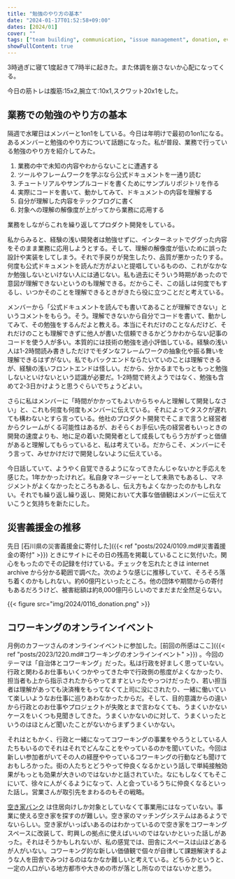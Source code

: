 ```yaml
---
title: "勉強のやり方の基本"
date: "2024-01-17T01:52:58+09:00"
dates: [2024/01]
cover: ""
tags: ["team building", communication, "issue management", donation, event, coworking]
showFullContent: true
---
```


3時過ぎに寝て1度起きて7時半に起きた。また体調を崩さないか心配になってくる。

今日の筋トレは腹筋:15x2,腕立て:10x1,スクワット20x1をした。

## 業務での勉強のやり方の基本

隔週で水曜日はメンバーと1on1をしている。今日は年明けで最初の1on1になる。あるメンバーと勉強のやり方について話題になった。私が普段、業務で行っている勉強のやり方を紹介してみた。

1. 業務の中で未知の内容やわからないことに遭遇する
1. ツールやフレームワークを学ぶなら公式ドキュメントを一通り読む
1. チュートリアルやサンプルコードを書くためにサンプルリポジトリを作る
1. 実際にコードを書いて、動かしてみて、ドキュメントの内容を理解する
1. 自分が理解した内容をテックブログに書く
1. 対象への理解の解像度が上がってから業務に応用する

業務をしながらこれを繰り返してプロダクト開発をしている。

私からみると、経験の浅い開発者は勉強せずに、インターネットでググった内容をそのまま業務に応用しようとする。そして、理解の解像度が低いために誤った設計や実装をしてしまう。それで手戻りが発生したり、品質が悪かったりする。何度も公式ドキュメントを読んだ方がよいと提唱しているものの、これがなかなか勉強しないといけない人には通じない。私も過去にそういう時期があったので意図が理解できないというのも理解できる。だからこそ、この話しは何度でもするし、いつかそのことを理解できるときがきたら役に立つことだと考えている。

メンバーから「公式ドキュメントを読んでも書いてあることが理解できない」というコメントをもらう。そう。理解できないから自分でコードを書いて、動かしてみて、その勉強をするんだよと教える。本当にそれだけのことなんだけど、それだけのことも理解できずに他人が書いた信頼できるかどうかわからない記事のコードを使う人が多い。本質的には技術の勉強を過小評価している。経験の浅い人は1-2時間読み書きしただけでモダンなフレームワークの抽象化や振る舞いを理解できるはずがない。私でもバックエンドならたいていのことは理解できるが、経験の浅いフロントエンドは怪しい。だから、分かるまでもっともっと勉強しないといけないという認識が必要だ。1-2時間で終えようではなく、勉強も含めて2-3日かけようと思うぐらいでちょうどよい。

さらに私はメンバーに「時間がかかってもよいからちゃんと理解して開発しなさい」と、これも何度も何度もメンバーに伝えている。それによってタスクが遅れても構わないとすら言っている。他社のプロダクト開発でそこまで言うと経営者からクレームがくる可能性はあるが、おそらくお手伝い先の経営者もいっときの開発の速度よりも、地に足の着いた開発者として成長してもらう方がずっと価値があると理解してもらっていると、私は考えている。だからこそ、メンバーにそう言って、みせかけだけで開発しないように伝えている。

今日話していて、ようやく自覚できるようになってきたんじゃないかと手応えを感じた。1年かかったけれど。私自身マネージャーとして未熟でもあるし、マネジメントがよくなかったところもあるし、伝え方もよくなかったのかもしれない。それでも繰り返し繰り返し、開発において大事な価値観はメンバーに伝えていこうと気持ちを新たにした。

## 災害義援金の推移

先日 [石川県の災害義援金に寄付した]({{< ref "posts/2024/0109.md#災害義援金の寄付" >}}) ときにサイトにその日の残高を掲載していることに気付いた。関心をもったのでその記録を付けている。チェックを忘れたときは internet archive から分かる範囲で調べた。次のような感じに推移していて、そろそろ落ち着くのかもしれない。約60億円といったところ。他の団体や期間からの寄付もあるだろうけど、被害総額は約8,000億円らしいのでまだまだ全然足らない。

{{< figure src="img/2024/0116_donation.png" >}}

## コワーキングのオンラインイベント

月例のカフーツさんのオンラインイベントに参加した。[前回の所感はここ]({{< ref "posts/2023/1220.md#コワーキングのオンラインイベント" >}}) 。今回のテーマは「自治体とコワーキング」だった。私は行政を好ましく思っていない。行政と関わるお仕事もいくつかやってきた中で行政側の態度がよくなかったり、担当者も上から指示されたからやってますといったやっつけだったり、若い担当者は理解があっても決済権をもってなくて上司に没にされたり、一緒に働いていて楽しいようなお仕事に巡りあわなかったからだ。そして、目的意識からの違いから行政とのお仕事やプロジェクトが失敗とまで言わなくても、うまくいかないケースをいくつも見聞きしてきた。うまくいかないのに対して、うまくいったというのはほとんど聞いたことがないからまずうまくいかない。

それはともかく、行政と一緒になってコワーキングの事業をやろうとしている人たちもいるのでそれはそれでどんなことをやっているのかを聞いていた。今回は新しい参加者がいてその人の経歴ややっているコワーキングの行動なども聞けておもしろかった。街の人たちとどうやって仲良くなるかという話しで単純接触効果がもっとも効果が大きいのではないかと話されていた。なにもしなくてもそこにいて、徐々に人がくるようになって、人と会っているうちに仲良くなるといった話し。営業さんが取引先をまわるのもその戦略。

[空き家バンク](https://www.homes.co.jp/akiyabank/) は住居向けしか対象としていなくて事業用にはなっていない。事業に使える空き家を探すのが難しい。空き家のマッチングシステムはあるようでないらしい。空き家がいっぱいあるのはわかっているので空き家をコワーキングスペースに改装して、町興しの拠点に使えばいいのではないかといった話しがあった。それはそうかもしれないが、私の感覚では、田舎にスペースは山ほどあるが人がいない。コワーキング的な新しい価値観で個々が自律して課題解決するような人を田舎でみつけるのはなかなか難しいと考えている。どちらかというと、一定の人口がいる地方都市や大きめの市が落とし所なのではないかと思う。
